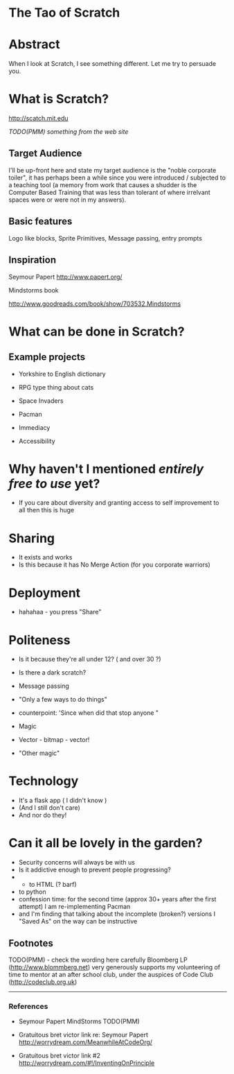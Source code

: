 The Tao of Scratch
====

Abstract
====

When I look at Scratch, I see something different.
Let me try to persuade you.


# What is Scratch?

http://scatch.mit.edu

_TODO(PMM) something from the web site_

## Target Audience
I'll be up-front here and state my target audience is the "noble corporate toiler", it has perhaps been a while since you were introduced / subjected to a teaching tool (a memory from work that causes a shudder is the Computer Based Training that was less than tolerant of where irrelvant spaces were or were not in my answers).

## Basic features

Logo like blocks, Sprite Primitives, Message passing, entry prompts


## Inspiration

Seymour Papert 
http://www.papert.org/

Mindstorms book

http://www.goodreads.com/book/show/703532.Mindstorms



# What can be done in Scratch?
## Example projects
 * Yorkshire to English dictionary
 * RPG type thing about cats
 * Space Invaders
 * Pacman 

* Immediacy
 
* Accessibility


# Why haven't I mentioned _entirely free to use_ yet?
* If you care about diversity and granting access to self improvement to all then this is huge



# Sharing 
* It exists and works
* Is this because it has No Merge Action (for you corporate warriors)


# Deployment
* hahahaa - you press "Share"

# Politeness
* Is it because they're all under 12? ( and over 30 ?)
* Is there a dark scratch?
* Message passing
* "Only a few ways to do things"
 * counterpoint:  'Since when did that stop anyone "

* Magic
 * Vector - bitmap - vector!
 * "Other magic"

# Technology
* It's a flask app ( I didn't know )
 * (And I still don't care)
 * And nor do they!


# Can it all be lovely in the garden?
* Security concerns will always be with us
* Is it addictive enough to prevent people progressing?
 * - to HTML (? barf)
 * to python
 * confession time: for the second time (approx 30+ years after the first attempt) I am re-implementing Pacman
  * and I'm finding that talking about the incomplete (broken?) versions I "Saved As" on the way can be instructive


Footnotes
---------

TODO(PMM) - check the wording here carefully
Bloomberg LP (http://www.blommberg.net) very generously supports my volunteering of time to mentor at an after school club, under the auspices of Code Club (http://codeclub.org.uk) 


---



### References


* Seymour Papert MindStorms TODO(PMM)

* Gratuitous bret victor link re: Seymour Papert
http://worrydream.com/MeanwhileAtCodeOrg/


* Gratuitous bret victor link #2
http://worrydream.com/#!/InventingOnPrinciple




